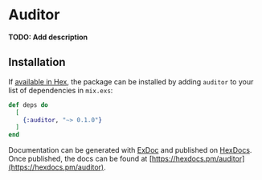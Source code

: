 # Auditor

**TODO: Add description**

## Installation

If [available in Hex](https://hex.pm/docs/publish), the package can be installed
by adding `auditor` to your list of dependencies in `mix.exs`:

```elixir
def deps do
  [
    {:auditor, "~> 0.1.0"}
  ]
end
```

Documentation can be generated with [ExDoc](https://github.com/elixir-lang/ex_doc)
and published on [HexDocs](https://hexdocs.pm). Once published, the docs can
be found at [https://hexdocs.pm/auditor](https://hexdocs.pm/auditor).

